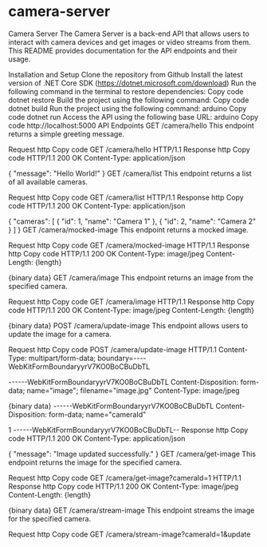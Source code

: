 # camera-server
Camera Server
The Camera Server is a back-end API that allows users to interact with camera devices and get images or video streams from them. This README provides documentation for the API endpoints and their usage.

Installation and Setup
Clone the repository from Github
Install the latest version of .NET Core SDK (https://dotnet.microsoft.com/download)
Run the following command in the terminal to restore dependencies:
Copy code
dotnet restore
Build the project using the following command:
Copy code
dotnet build
Run the project using the following command:
arduino
Copy code
dotnet run
Access the API using the following base URL:
arduino
Copy code
http://localhost:5000
API Endpoints
GET /camera/hello
This endpoint returns a simple greeting message.

Request
http
Copy code
GET /camera/hello HTTP/1.1
Response
http
Copy code
HTTP/1.1 200 OK
Content-Type: application/json

{
    "message": "Hello World!"
}
GET /camera/list
This endpoint returns a list of all available cameras.

Request
http
Copy code
GET /camera/list HTTP/1.1
Response
http
Copy code
HTTP/1.1 200 OK
Content-Type: application/json

{
    "cameras": [
        {
            "id": 1,
            "name": "Camera 1"
        },
        {
            "id": 2,
            "name": "Camera 2"
        }
    ]
}
GET /camera/mocked-image
This endpoint returns a mocked image.

Request
http
Copy code
GET /camera/mocked-image HTTP/1.1
Response
http
Copy code
HTTP/1.1 200 OK
Content-Type: image/jpeg
Content-Length: {length}

{binary data}
GET /camera/image
This endpoint returns an image from the specified camera.

Request
http
Copy code
GET /camera/image HTTP/1.1
Response
http
Copy code
HTTP/1.1 200 OK
Content-Type: image/jpeg
Content-Length: {length}

{binary data}
POST /camera/update-image
This endpoint allows users to update the image for a camera.

Request
http
Copy code
POST /camera/update-image HTTP/1.1
Content-Type: multipart/form-data; boundary=----WebKitFormBoundaryyrV7KO0BoCBuDbTL

------WebKitFormBoundaryyrV7KO0BoCBuDbTL
Content-Disposition: form-data; name="image"; filename="image.jpg"
Content-Type: image/jpeg

{binary data}
------WebKitFormBoundaryyrV7KO0BoCBuDbTL
Content-Disposition: form-data; name="cameraId"

1
------WebKitFormBoundaryyrV7KO0BoCBuDbTL--
Response
http
Copy code
HTTP/1.1 200 OK
Content-Type: application/json

{
    "message": "Image updated successfully."
}
GET /camera/get-image
This endpoint returns the image for the specified camera.

Request
http
Copy code
GET /camera/get-image?cameraId=1 HTTP/1.1
Response
http
Copy code
HTTP/1.1 200 OK
Content-Type: image/jpeg
Content-Length: {length}

{binary data}
GET /camera/stream-image
This endpoint streams the image for the specified camera.

Request
http
Copy code
GET /camera/stream-image?cameraId=1&update
